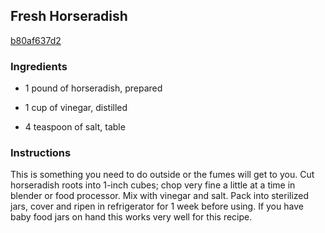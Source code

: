 ## Fresh Horseradish

[b80af637d2](http://www.food.com/recipe/fresh-horseradish-97916)

### Ingredients

 - 1 pound of horseradish, prepared

 - 1 cup of vinegar, distilled

 - 4 teaspoon of salt, table

### Instructions

This is something you need to do outside or the fumes will get to you. Cut horseradish roots into 1-inch cubes; chop very fine a little at a time in blender or food processor. Mix with vinegar and salt. Pack into sterilized jars, cover and ripen in refrigerator for 1 week before using. If you have baby food jars on hand this works very well for this recipe.
